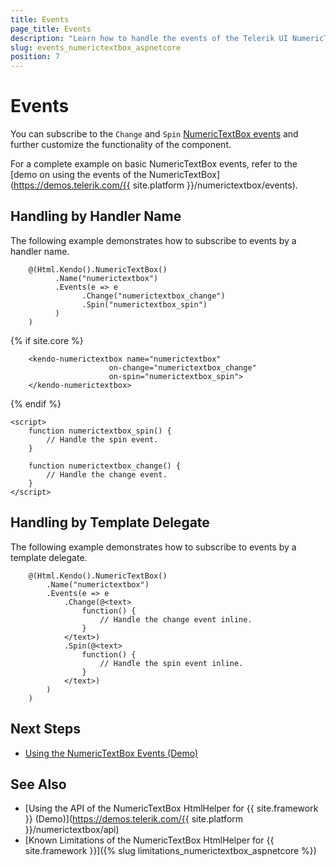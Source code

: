 ```yaml
---
title: Events
page_title: Events
description: "Learn how to handle the events of the Telerik UI NumericTextBox component for {{ site.framework }}."
slug: events_numerictextbox_aspnetcore
position: 7
---
```


# Events

You can subscribe to the `Change` and `Spin` [NumericTextBox events](/api/Kendo.Mvc.UI.Fluent/NumericTextBoxEventBuilder) and further customize the functionality of the component.

For a complete example on basic NumericTextBox events, refer to the [demo on using the events of the NumericTextBox](https://demos.telerik.com/{{ site.platform }}/numerictextbox/events).

## Handling by Handler Name

The following example demonstrates how to subscribe to events by a handler name.

```HtmlHelper
    @(Html.Kendo().NumericTextBox()
          .Name("numerictextbox")
          .Events(e => e
                .Change("numerictextbox_change")
                .Spin("numerictextbox_spin")
          )
    )
```
{% if site.core %}
```TagHelper
    <kendo-numerictextbox name="numerictextbox"
                      on-change="numerictextbox_change"
                      on-spin="numerictextbox_spin">
    </kendo-numerictextbox>
```
{% endif %}
```script
<script>
    function numerictextbox_spin() {
        // Handle the spin event.
    }

    function numerictextbox_change() {
        // Handle the change event.
    }
</script>
```

## Handling by Template Delegate

The following example demonstrates how to subscribe to events by a template delegate.

```HtmlHelper
    @(Html.Kendo().NumericTextBox()
        .Name("numerictextbox")
        .Events(e => e
            .Change(@<text>
                function() {
                    // Handle the change event inline.
                }
            </text>)
            .Spin(@<text>
                function() {
                    // Handle the spin event inline.
                }
            </text>)
        )
    )
```

## Next Steps

* [Using the NumericTextBox Events (Demo)](https://demos.telerik.com/aspnet-core/numerictextbox/events)

## See Also

* [Using the API of the NumericTextBox HtmlHelper for {{ site.framework }} (Demo)](https://demos.telerik.com/{{ site.platform }}/numerictextbox/api)
* [Known Limitations of the NumericTextBox HtmlHelper for {{ site.framework }}]({% slug limitations_numerictextbox_aspnetcore %})
